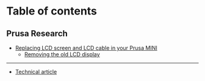 # Table of contents

## Prusa Research

* [Replacing LCD screen and LCD cable in your Prusa MINI](README.md)
  * [Removing the old LCD display](prusa-research/replacing-lcd-screen-and-lcd-cable-in-your-prusa-mini/removing-the-old-lcd-display.md)

***

* [Technical article](technical-article.md)
